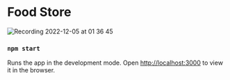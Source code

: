# Food Store
![Recording 2022-12-05 at 01 36 45](https://user-images.githubusercontent.com/41134301/205512971-eb5b110e-0994-4dbd-95b4-61b899bfae16.gif)

### `npm start`

Runs the app in the development mode.
Open [http://localhost:3000](http://localhost:3000) to view it in the browser.
